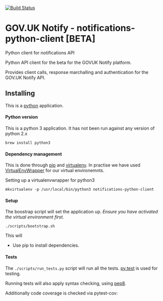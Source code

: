 [![Build Status](https://api.travis-ci.org/alphagov/notify-api.svg?branch=master)](https://api.travis-ci.org/alphagov/notify-api.svg?branch=master)


# GOV.UK Notify - notifications-python-client [BETA]
Python client for notifications API

Python API client for the beta for the GOVUK Notify platform.

Provides client calls, response marchalling and authentication for the GOV.UK Notify API.

## Installing

This is a [python](https://www.python.org/) application.

#### Python version
This is a python 3 application. It has not been run against any version of python 2.x

    brew install python3

#### Dependency management

This is done through [pip](pip.readthedocs.org/) and [virtualenv](https://virtualenv.readthedocs.org/en/latest/). In practise we have used
[VirtualEnvWrapper](http://virtualenvwrapper.readthedocs.org/en/latest/command_ref.html) for our virtual environemnts.

Setting up a virtualenvwrapper for python3
    
    mkvirtualenv -p /usr/local/bin/python3 notifications-python-client

#### Setup

The boostrap script will set the application up. *Ensure you have activated the virtual environment first.*

    ./scripts/bootstrap.sh
    
This will

* Use pip to install dependencies.

#### Tests

The `./scripts/run_tests.py` script will run all the tests. [py.test](http://pytest.org/latest/) is used for testing.

Running tests will also apply syntax checking, using [pep8](https://www.python.org/dev/peps/pep-0008/).

Additionally code coverage is checked via pytest-cov:

